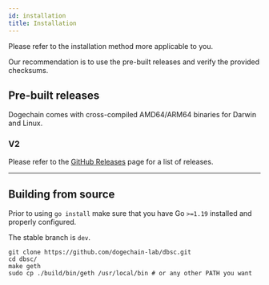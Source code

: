 ```yaml
---
id: installation
title: Installation
---
```


Please refer to the installation method more applicable to you.

Our recommendation is to use the pre-built releases and verify the provided checksums.

## Pre-built releases

Dogechain comes with cross-compiled AMD64/ARM64 binaries for Darwin and Linux.

### V2

Please refer to the [GitHub Releases](https://github.com/dogechain-lab/dbsc/releases) page for a list of releases.

---

## Building from source

Prior to using `go install` make sure that you have Go `>=1.19` installed and properly configured.

The stable branch is `dev`.

```shell
git clone https://github.com/dogechain-lab/dbsc.git
cd dbsc/
make geth
sudo cp ./build/bin/geth /usr/local/bin # or any other PATH you want
```
